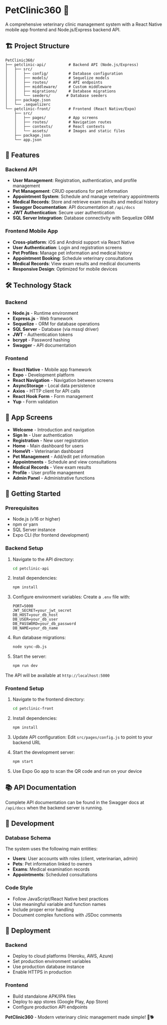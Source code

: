 # PetClinic360 🐾

A comprehensive veterinary clinic management system with a React Native mobile app frontend and Node.js/Express backend API.

## 🏗️ Project Structure

```
PetClinic360/
├── petclinic-api/          # Backend API (Node.js/Express)
│   ├── src/
│   │   ├── config/         # Database configuration
│   │   ├── models/         # Sequelize models
│   │   ├── routes/         # API endpoints
│   │   ├── middleware/     # Custom middleware
│   │   ├── migrations/     # Database migrations
│   │   └── seeders/       # Database seeders
│   ├── package.json
│   └── .sequelizerc
└── petclinic-front/        # Frontend (React Native/Expo)
    ├── src/
    │   ├── pages/          # App screens
    │   ├── routes/         # Navigation routes
    │   ├── contexts/       # React contexts
    │   └── assets/         # Images and static files
    ├── package.json
    └── app.json
```

## 🚀 Features

### Backend API
- **User Management**: Registration, authentication, and profile management
- **Pet Management**: CRUD operations for pet information
- **Appointment System**: Schedule and manage veterinary appointments
- **Medical Records**: Store and retrieve exam results and medical history
- **Swagger Documentation**: API documentation at `/api/docs`
- **JWT Authentication**: Secure user authentication
- **SQL Server Integration**: Database connectivity with Sequelize ORM

### Frontend Mobile App
- **Cross-platform**: iOS and Android support via React Native
- **User Authentication**: Login and registration screens
- **Pet Profiles**: Manage pet information and medical history
- **Appointment Booking**: Schedule veterinary consultations
- **Medical Records**: View exam results and medical documents
- **Responsive Design**: Optimized for mobile devices

## 🛠️ Technology Stack

### Backend
- **Node.js** - Runtime environment
- **Express.js** - Web framework
- **Sequelize** - ORM for database operations
- **SQL Server** - Database (via mssql driver)
- **JWT** - Authentication tokens
- **bcrypt** - Password hashing
- **Swagger** - API documentation

### Frontend
- **React Native** - Mobile app framework
- **Expo** - Development platform
- **React Navigation** - Navigation between screens
- **AsyncStorage** - Local data persistence
- **Axios** - HTTP client for API calls
- **React Hook Form** - Form management
- **Yup** - Form validation

## 📱 App Screens

- **Welcome** - Introduction and navigation
- **Sign In** - User authentication
- **Registration** - New user registration
- **Home** - Main dashboard for users
- **HomeVt** - Veterinarian dashboard
- **Pet Management** - Add/edit pet information
- **Appointments** - Schedule and view consultations
- **Medical Records** - View exam results
- **Profile** - User profile management
- **Admin Panel** - Administrative functions

## 🚀 Getting Started

### Prerequisites
- Node.js (v16 or higher)
- npm or yarn
- SQL Server instance
- Expo CLI (for frontend development)

### Backend Setup

1. Navigate to the API directory:
   ```bash
   cd petclinic-api
   ```

2. Install dependencies:
   ```bash
   npm install
   ```

3. Configure environment variables:
   Create a `.env` file with:
   ```
   PORT=5000
   JWT_SECRET=your_jwt_secret
   DB_HOST=your_db_host
   DB_USER=your_db_user
   DB_PASSWORD=your_db_password
   DB_NAME=your_db_name
   ```

4. Run database migrations:
   ```bash
   node sync-db.js
   ```

5. Start the server:
   ```bash
   npm run dev
   ```

The API will be available at `http://localhost:5000`

### Frontend Setup

1. Navigate to the frontend directory:
   ```bash
   cd petclinic-front
   ```

2. Install dependencies:
   ```bash
   npm install
   ```

3. Update API configuration:
   Edit `src/pages/config.js` to point to your backend URL

4. Start the development server:
   ```bash
   npm start
   ```

5. Use Expo Go app to scan the QR code and run on your device

## 📚 API Documentation

Complete API documentation can be found in the Swagger docs at `/api/docs` when the backend server is running.

## 🔧 Development

### Database Schema
The system uses the following main entities:
- **Users**: User accounts with roles (client, veterinarian, admin)
- **Pets**: Pet information linked to owners
- **Exams**: Medical examination records
- **Appointments**: Scheduled consultations

### Code Style
- Follow JavaScript/React Native best practices
- Use meaningful variable and function names
- Include proper error handling
- Document complex functions with JSDoc comments

## 🚀 Deployment

### Backend
- Deploy to cloud platforms (Heroku, AWS, Azure)
- Set production environment variables
- Use production database instance
- Enable HTTPS in production

### Frontend
- Build standalone APK/IPA files
- Deploy to app stores (Google Play, App Store)
- Configure production API endpoints

**PetClinic360** - Modern veterinary clinic management made simple! 🏥🐕
